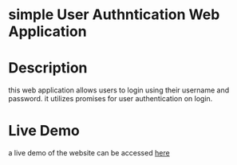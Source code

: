 # simple User Authntication Web Application

# Description 
this web application allows users to login using their username and password. it utilizes promises for user authentication on login.


# Live Demo 
a live demo of the website can be accessed [here](https://yehyatamimi.github.io/simple-UA/)


